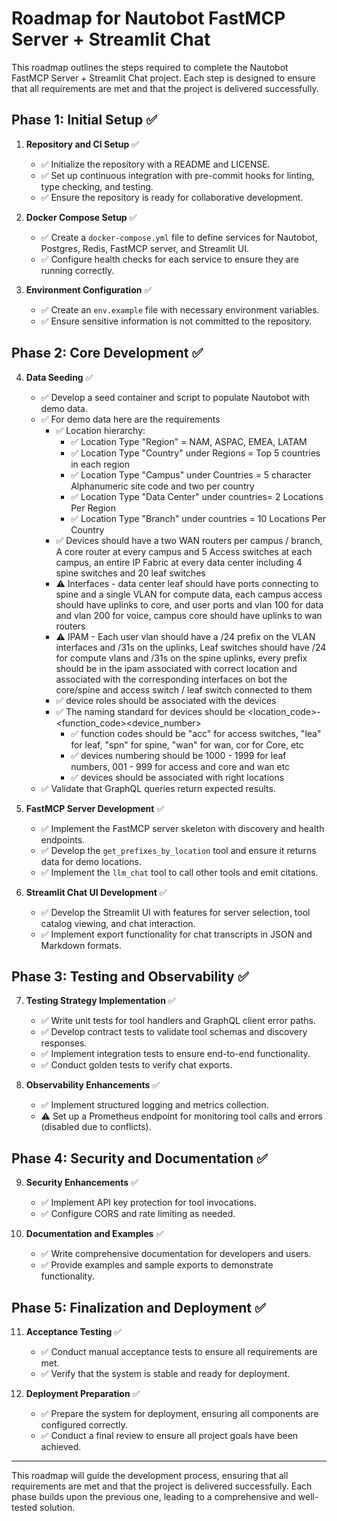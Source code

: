 # Roadmap for Nautobot FastMCP Server + Streamlit Chat

This roadmap outlines the steps required to complete the Nautobot FastMCP Server + Streamlit Chat project. Each step is designed to ensure that all requirements are met and that the project is delivered successfully.

## Phase 1: Initial Setup ✅


1. **Repository and CI Setup** ✅
   - ✅ Initialize the repository with a README and LICENSE.
   - ✅ Set up continuous integration with pre-commit hooks for linting, type checking, and testing.
   - ✅ Ensure the repository is ready for collaborative development.

2. **Docker Compose Setup** ✅
   - ✅ Create a `docker-compose.yml` file to define services for Nautobot, Postgres, Redis, FastMCP server, and Streamlit UI.
   - ✅ Configure health checks for each service to ensure they are running correctly.

3. **Environment Configuration** ✅
   - ✅ Create an `env.example` file with necessary environment variables.
   - ✅ Ensure sensitive information is not committed to the repository.

## Phase 2: Core Development ✅

4. **Data Seeding** ✅
   - ✅ Develop a seed container and script to populate Nautobot with demo data.
   - ✅ For demo data here are the requirements
     - ✅ Location hierarchy:
       - ✅ Location Type "Region" = NAM, ASPAC, EMEA, LATAM
       - ✅ Location Type "Country" under Regions = Top 5 countries in each region
       - ✅ Location Type "Campus" under Countries = 5 character Alphanumeric site code and two per country
       - ✅ Location Type "Data Center" under countries= 2 Locations Per Region
       - ✅ Location Type "Branch" under countries = 10 Locations Per Country
      - ✅ Devices should have a two WAN routers per campus / branch, A core router at every campus and 5 Access switches at each campus, an entire IP Fabric at every data center including 4 spine switches and 20 leaf switches
      - ⚠️ Interfaces - data center leaf should have ports connecting to spine and a single VLAN for compute data, each campus access should have uplinks to core, and user ports and vlan 100 for data and vlan 200 for voice, campus core should have uplinks to wan routers
      - ⚠️ IPAM - Each user vlan should have a /24 prefix on the VLAN interfaces and /31s on the uplinks, Leaf switches should have /24 for compute vlans and /31s on the spine uplinks, every prefix should be in the ipam associated with correct location and associated with the corresponding interfaces on bot the core/spine and access switch / leaf switch connected to them
      - ✅ device roles should be associated with the devices
      - ✅ The naming standard for devices should be <location_code>-<function_code><device_number>
        - ✅ function codes should be "acc" for access switches, "lea" for leaf, "spn" for spine, "wan" for wan, cor for Core, etc
        - ✅ devices numbering should be 1000 - 1999 for leaf numbers, 001 - 999 for access and core and wan etc
        - ✅ devices should be associated with right locations
   - ✅ Validate that GraphQL queries return expected results.

5. **FastMCP Server Development** ✅
   - ✅ Implement the FastMCP server skeleton with discovery and health endpoints.
   - ✅ Develop the `get_prefixes_by_location` tool and ensure it returns data for demo locations.
   - ✅ Implement the `llm_chat` tool to call other tools and emit citations.

6. **Streamlit Chat UI Development** ✅
   - ✅ Develop the Streamlit UI with features for server selection, tool catalog viewing, and chat interaction.
   - ✅ Implement export functionality for chat transcripts in JSON and Markdown formats.

## Phase 3: Testing and Observability ✅

7. **Testing Strategy Implementation** ✅
   - ✅ Write unit tests for tool handlers and GraphQL client error paths.
   - ✅ Develop contract tests to validate tool schemas and discovery responses.
   - ✅ Implement integration tests to ensure end-to-end functionality.
   - ✅ Conduct golden tests to verify chat exports.

8. **Observability Enhancements** ✅
   - ✅ Implement structured logging and metrics collection.
   - ⚠️ Set up a Prometheus endpoint for monitoring tool calls and errors (disabled due to conflicts).

## Phase 4: Security and Documentation ✅

9. **Security Enhancements** ✅
   - ✅ Implement API key protection for tool invocations.
   - ✅ Configure CORS and rate limiting as needed.

10. **Documentation and Examples** ✅
    - ✅ Write comprehensive documentation for developers and users.
    - ✅ Provide examples and sample exports to demonstrate functionality.

## Phase 5: Finalization and Deployment ✅

11. **Acceptance Testing** ✅
    - ✅ Conduct manual acceptance tests to ensure all requirements are met.
    - ✅ Verify that the system is stable and ready for deployment.

12. **Deployment Preparation** ✅
    - ✅ Prepare the system for deployment, ensuring all components are configured correctly.
    - ✅ Conduct a final review to ensure all project goals have been achieved.

---

This roadmap will guide the development process, ensuring that all requirements are met and that the project is delivered successfully. Each phase builds upon the previous one, leading to a comprehensive and well-tested solution. 